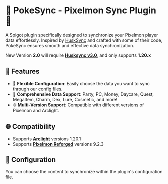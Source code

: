 # 🌟 PokeSync - Pixelmon Sync Plugin 🌟

A Spigot plugin specifically designed to synchronize your Pixelmon player data effortlessly. Inspired by [HuskSync](https://github.com/WiIIiam278/HuskSync) and crafted with some of their code, PokeSync ensures smooth and effective data synchronization.

New Version **2.0** will require **[Husksync v3.0](https://www.spigotmc.org/resources/husksync-1-16-1-20-synchronize-player-inventories-data-cross-server.97144/)**, and only supports **1.20.x**

## 🚀 Features
- 🎯 **Flexible Configuration**: Easily choose the data you want to sync through our config files.
- 💎 **Comprehensive Data Support**: Party, PC, Money, Daycare, Quest, MegaItem, Charm, Dex, Lure, Cosmetic, and more!
- 🌐 **Multi-Version Support**: Compatible with different versions of Pixelmon and Arclight.

## 🌐 Compatibility
- Supports [**Arclight**](https://github.com/IzzelAliz/Arclight) versions 1.20.1
- Supports [**Pixelmon Reforged**](https://reforged.gg/) versions 9.2.3

## 📝 Configuration
You can choose the content to synchronize within the plugin's configuration file.
